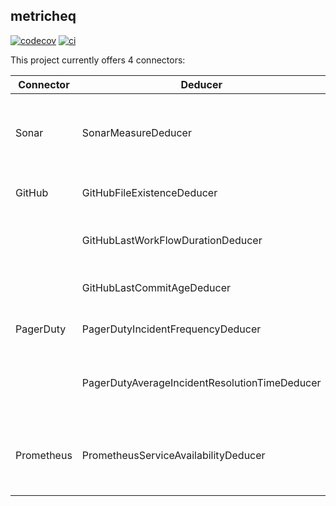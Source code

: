 ## metricheq
[![codecov](https://codecov.io/gh/YounesOMK/metricheq/graph/badge.svg?token=UCFOOO5F69)](https://codecov.io/gh/YounesOMK/metricheq)
[![ci](https://github.com/YounesOMK/metricheq/actions/workflows/ci.yml/badge.svg)](https://github.com/YounesOMK/metricheq/actions/workflows/ci.yml)

This project currently offers 4 connectors:

| Connector  | Deducer                                         | Description                                       |
|------------|-------------------------------------------------|---------------------------------------------------|
| Sonar      | SonarMeasureDeducer                             | Deduces metrics for coverage, bugs, vulnerabilities, code smells |
| GitHub     | GitHubFileExistenceDeducer                      | Determines if a file exists in the repo           |
|            | GitHubLastWorkFlowDurationDeducer               | Calculates duration of the last workflow          |
|            | GitHubLastCommitAgeDeducer                      | Measures time since the last commit               |
| PagerDuty  | PagerDutyIncidentFrequencyDeducer               | Deducer for frequency of incidents                |
|            | PagerDutyAverageIncidentResolutionTimeDeducer   | Calculates average resolution time of incidents   |
| Prometheus | PrometheusServiceAvailabilityDeducer            | determines the service uptime ratio over a specified period of time|



